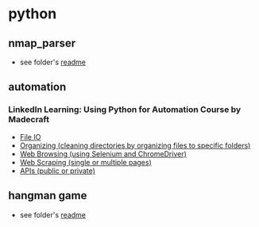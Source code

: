 # python

## nmap_parser

- see folder's [readme](https://github.com/jcampbell18/python/tree/master/nmap_parser)

## automation

### LinkedIn Learning: Using Python for Automation Course by Madecraft

- [File IO](https://github.com/jcampbell18/python/tree/master/automation/FileIO)
- [Organizing (cleaning directories by organizing files to specific folders)](https://github.com/jcampbell18/python/tree/master/automation/OrganizeMe)
- [Web Browsing (using Selenium and ChromeDriver)](https://github.com/jcampbell18/python/tree/master/automation/WebBrowsing)
- [Web Scraping (single or multiple pages)](https://github.com/jcampbell18/python/tree/master/automation/WebScraping)
- [APIs (public or private)](https://github.com/jcampbell18/python/tree/master/automation/APIs)

## hangman game

- see folder's [readme](https://github.com/jcampbell18/python/tree/master/hangman)
